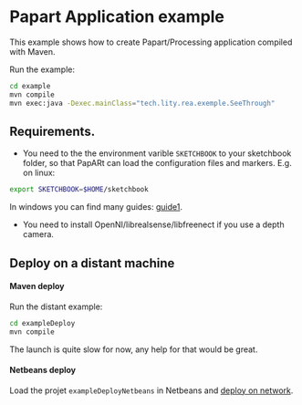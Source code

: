 # Papart Application example

This example shows how to create Papart/Processing application compiled with Maven. 

Run the example:
``` bash
cd example
mvn compile
mvn exec:java -Dexec.mainClass="tech.lity.rea.exemple.SeeThrough"
``` 


## Requirements. 

* You need to the the environment varible `SKETCHBOOK` to your sketchbook folder, so that PapARt can load the configuration files and markers. E.g. on linux: 
``` bash
export SKETCHBOOK=$HOME/sketchbook 
```
In windows you can find many guides: [guide1](https://www.computerhope.com/issues/ch000549.htm). 
* You need to install OpenNI/librealsense/libfreenect if you use a depth camera. 


## Deploy on a distant machine 

#### Maven deploy 

Run the distant example:
``` bash
cd exampleDeploy
mvn compile
``` 

The launch is quite slow for now, any help for that would be great. 

#### Netbeans deploy

Load the projet `exampleDeployNetbeans` in Netbeans and [deploy on network](exampleDeployNetbeans). 
